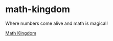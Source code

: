 # math-kingdom
Where numbers come alive and math is magical!

[Math Kingdom](https://galiakr.github.io/math-kingdom/)

